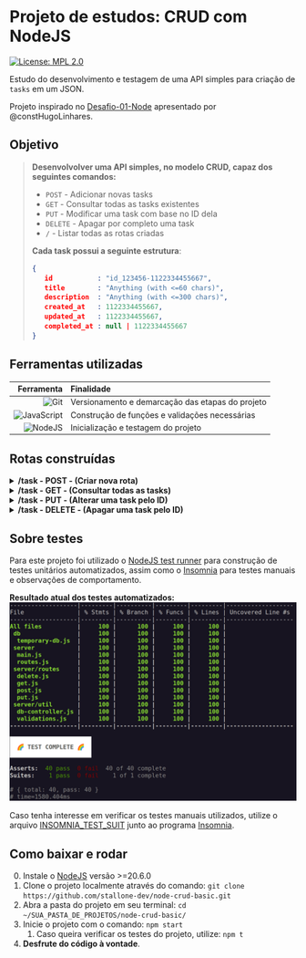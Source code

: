 # Projeto de estudos: CRUD com NodeJS

[![License: MPL 2.0](https://img.shields.io/badge/License-MPL%202.0-brightgreen.svg)](https://opensource.org/licenses/MPL-2.0)

Estudo do desenvolvimento e testagem de uma API simples para criação de `tasks` em um JSON.

Projeto inspirado no [Desafio-01-Node](https://github.com/constHugoLinhares/Desafio-01-Node) apresentado por @constHugoLinhares.

## Objetivo

>**Desenvolvolver uma API simples, no modelo CRUD, capaz dos seguintes comandos:**
>- `POST` - Adicionar novas tasks
>- `GET` - Consultar todas as tasks existentes
>- `PUT` - Modificar uma task com base no ID dela
>- `DELETE` - Apagar por completo uma task
>- `/` - Listar todas as rotas criadas
>
>**Cada task possui a seguinte estrutura**:
>```json
>{
>    id           : "id_123456-1122334455667",
>    title        : "Anything (with <=60 chars)",
>    description  : "Anything (with <=300 chars)",
>    created_at   : 1122334455667,
>    updated_at   : 1122334455667,
>    completed_at : null | 1122334455667
>}
>```
>

## Ferramentas utilizadas
|Ferramenta|Finalidade|
|-:|:-|
|![Git](https://img.shields.io/badge/git-%23F05033.svg?style=for-the-badge&logo=git&logoColor=white) |Versionamento e demarcação das etapas do projeto|
|![JavaScript](https://img.shields.io/badge/javascript-%23323330.svg?style=for-the-badge&logo=javascript&logoColor=%23F7DF1E)|Construção de funções e validações necessárias|
|![NodeJS](https://img.shields.io/badge/node.js-6DA55F?style=for-the-badge&logo=node.js&logoColor=white)|Inicialização e testagem do projeto|

## Rotas construídas

<details>
<summary><strong>/task - POST - (Criar nova rota)</strong></summary>

**Dados esperados**
```json
{
    "title"       : "string",
    "description" : "string"
}
```

**Resultado esperado**
```json
{
    "result"  : "Task created",
    "task_id" : "id_123456-1122334455667"
}
```
---

</details>

<details>
<summary><strong>/task - GET - (Consultar todas as tasks)</strong></summary>

**Dados esperados**
```json
"headers": {
    "authorizaton": "token (currently anything non-null)"
}
```

**Resultado esperado**
```json
{
    "result": "Authorized request",
	"data"  : "[{data}]"
}
```
---

</details>

<details>
<summary><strong>/task - PUT - (Alterar uma task pelo ID)</strong></summary>

**Dados esperados**
```json
{
    "id"          : "id_123456-1122334455667",
    "title"       : "string",
    "description" : "string
}
```

**Resultado esperado**
```json
{
    "result"  : "Task updated",
	"task_id" : "id_123456-1122334455667"
}
```
---

</details>

<details>
<summary><strong>/task - DELETE - (Apagar uma task pelo ID)</strong></summary>

**Dados esperados**
```json
"headers": {
    "authorizaton": "token (currently anything non-null)"
}

{
    "id"          : "id_123456-1122334455667",
}
```

**Resultado esperado**
```json
{
    "result"  : "Task deleted",
	"task_id" : "id_123456-1122334455667"
}
```

</details>

## Sobre testes
Para este projeto foi utilizado o [NodeJS test runner](https://nodejs.org/api/test.html) para construção de testes unitários automatizados, assim como o [Insomnia](https://insomnia.rest/) para testes manuais e observações de comportamento.

**Resultado atual dos testes automatizados:**
![15/11/23](./imgs/snap_16-11-23.png)

Caso tenha interesse em verificar os testes manuais utilizados, utilize o arquivo [INSOMNIA_TEST_SUIT](INSOMNIA_TEST_SUIT.json) junto ao programa [Insomnia](https://insomnia.rest/).

## Como baixar e rodar

0. Instale o [NodeJS](https://nodejs.org/en/download/current) versão >=20.6.0
1. Clone o projeto localmente através do comando: `git clone https://github.com/stallone-dev/node-crud-basic.git`
2. Abra a pasta do projeto em seu terminal: `cd ~/SUA_PASTA_DE_PROJETOS/node-crud-basic/`
3. Inicie o projeto com o comando: `npm start`
   1. Caso queira verificar os testes do projeto, utilize: `npm t`
4. **Desfrute do código à vontade**.
